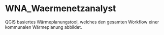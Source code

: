 # WNA_Waermenetzanalyst
QGIS basiertes Wärmeplanungstool, welches den gesamten Workflow einer kommunalen Wärmeplanung abbildet.
